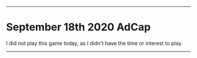 
***

# September 18th 2020 AdCap

I did not play this game today, as I didn't have the time or interest to play.

***
